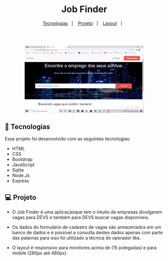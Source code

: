<h1 align="center">
 <a>Job Finder</a>
</h1>

<p align="center">
  <a href="#-tecnologias">Tecnologias</a>&nbsp;&nbsp;&nbsp;|&nbsp;&nbsp;&nbsp;
  <a href="#-projeto">Projeto</a>&nbsp;&nbsp;&nbsp;|&nbsp;&nbsp;&nbsp;
  <a href="#-layout">Layout</a>&nbsp;&nbsp;&nbsp;|&nbsp;&nbsp;&nbsp;
</p>

<br>

<br>

<p align="center">
  <img alt="job.finder" src="https://github.com/rogersene/Job-Finder/blob/main/public/img/giphy.gif" width="75%">
</p>



## 🚀 Tecnologias

Esse projeto foi desenvolvido com as seguintes tecnologias:

- HTML
- CSS
- Bootstrap
- JavaScript
- Sqlite
- Node.Js
- Express

## 💻 Projeto

- O Job Finder é uma aplicaçãoque tem o intuito de empresas divulgarem vagas para DEVS e também para DEVS buscar vagas disponíveis. 

- Os dados do formulário de cadastro de vagas são armazenados em um banco de dados e é possível a consulta destes dados apenas com parte das palavras para isso foi utilizado a técnica do operador like. 

- O layout é responsivo para monitores acima de (15 polegadas) e para mobile (280px até 480px).

 

